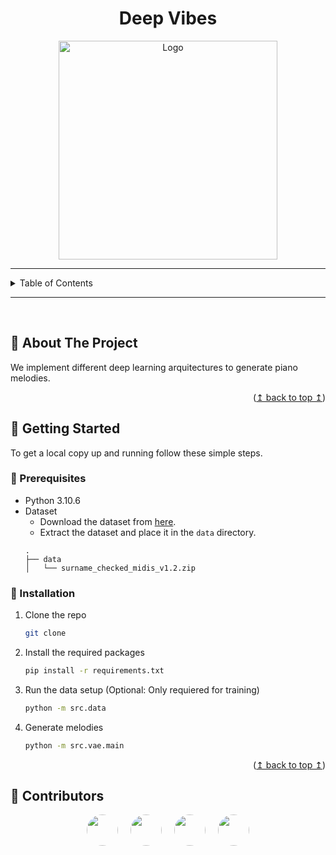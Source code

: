 <a name="readme-top"></a>

<!-- TITLE -->
<h1 align="center">Deep Vibes</h1>

<!-- PROJECT LOGO -->
<div align="center">
  <img src="https://api.junia.ai/storage/v1/object/sign/user-generated-images/18d32214-afe4-4bec-8652-8e6d1b062e19/fce27026-a09f-4199-a48e-80a12810ae8d.png?token=eyJhbGciOiJIUzI1NiIsInR5cCI6IkpXVCJ9.eyJ1cmwiOiJ1c2VyLWdlbmVyYXRlZC1pbWFnZXMvMThkMzIyMTQtYWZlNC00YmVjLTg2NTItOGU2ZDFiMDYyZTE5L2ZjZTI3MDI2LWEwOWYtNDE5OS1hNDhlLTgwYTEyODEwYWU4ZC5wbmciLCJpYXQiOjE3MDA4ODEyMjAsImV4cCI6MTg1ODU2MTIyMH0.aTQlOzhzCDm_Wnj_tO1kDx-BFr_73tuyOEq6gJdf-gw" alt="Logo" width="350">
</div>

<!-- TABLE OF CONTENTS -->
---

<details>
  <summary>Table of Contents</summary>
  <ol>
    <li><a href="#about-the-project">About The Project</a></li>
    <li><a href="#getting-started">Getting Started</a></li>
    <li><a href="#contributors">Contributors</a></li>
  </ol>
</details>

---

<br>

<!-- ABOUT THE PROJECT -->
## :memo: About The Project

We implement different deep learning arquitectures to generate
piano melodies.

<p align="right">(<a href="#readme-top">↥ back to top ↥</a>)</p>

<!-- Getting Started -->
## :rocket: Getting Started

To get a local copy up and running follow these simple steps.

### :wrench: Prerequisites

* Python 3.10.6
* Dataset
  - Download the dataset from [here](https://drive.google.com/file/d/1jLZ8wtRwxKZz6GbxzqpLNYqsWh-TF4-r/view).
  - Extract the dataset and place it in the `data` directory.
  ```
  .
  ├── data
  │   └── surname_checked_midis_v1.2.zip
  ```


### :hammer: Installation

1. Clone the repo
   ```sh
   git clone
    ```

2. Install the required packages
    ```sh
    pip install -r requirements.txt
    ```

3. Run the data setup (Optional: Only requiered for training)
    ```sh
    python -m src.data
    ```

4. Generate melodies
    ```sh
    python -m src.vae.main
    ```

<p align="right">(<a href="#readme-top">↥ back to top ↥</a>)</p>

## 👥 Contributors

<div style="display: flex; justify-content: center;">
  <a href="https://github.com/winoo19" style="margin: 0px 10px">
    <img src="https://github.com/winoo19.png" style="border-radius: 50%;" width="50" height="50">
  </a>
  <a href="https://github.com/gomicoder17" style="margin: 0px 10px">
    <img src="https://github.com/gomicoder17.png" style="border-radius: 50%;" width="50" height="50">
  </a>
  <a href="https://github.com/nicolasvillagranp" style="margin: 0px 10px">
    <img src="https://github.com/nicolasvillagranp.png" style="border-radius: 50%;" width="50" height="50">
  </a>
  <a href="https://github.com/mariokroll" style="margin: 0px 10px">
    <img src="https://github.com/mariokroll.png" style="border-radius: 50%;" width="50" height="50">
  </a>
</div>